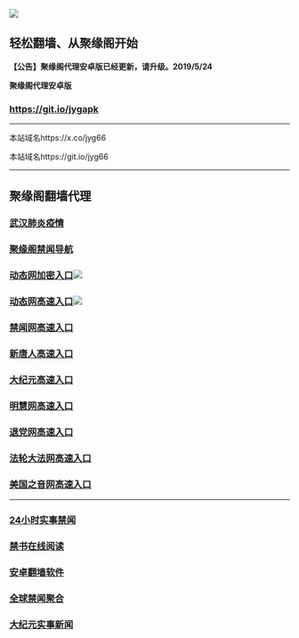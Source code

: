 ![](https://raw.githubusercontent.com/hao369/a/master/j.jpg)



## 轻松翻墙、从聚缘阁开始



**【公告】聚缘阁代理安卓版已经更新，请升级。2019/5/24**

 
**聚缘阁代理安卓版**
### https://git.io/jygapk  

***

本站域名https://x.co/jyg66 

本站域名https://git.io/jyg66



***






## 聚缘阁翻墙代理 

### [武汉肺炎疫情](http://w1.abc.26268888.com)

### [聚缘阁禁闻导航](http://cheshi.15bg172.am/dh)

### [动态网加密入口](http://cheshi.15bg172.am/65/jyg/2587)![](https://raw.githubusercontent.com/hao369/a/master/jygdl.gif)

### [动态网高速入口](http://cheshi.15bg172.am/6/2587/520)![](https://raw.githubusercontent.com/hao369/a/master/jygdl.gif)

### [禁闻网高速入口](https://lvfoxy9qf0.execute-api.ap-northeast-1.amazonaws.com/va)

### [新唐人高速入口](http://cheshi.15bg172.am/6/454232/5)

### [大纪元高速入口](http://cheshi.15bg172.am/6/454232/7)

### [明慧网高速入口](http://cheshi.15bg172.am/6/454232/3)

### [退党网高速入口](http://cheshi.15bg172.am/6/454232/8)

### [法轮大法网高速入口](http://cheshi.15bg172.am/6/5232/15)

### [美国之音网高速入口](http://cheshi.15bg172.am/6/5232/18)




***






### [24小时实事禁闻](https://git.io/fj3Go)

### [禁书在线阅读](https://github.com/txyzum203/djy/blob/master/gb/9p.md?flntdtv#1)


### [安卓翻墙软件](https://git.io/afq)

### [全球禁闻聚合](https://github.com/gfw-breaker/banned-news1/blob/master/README.md)

### [大纪元实事新闻](https://git.io/fjmgE)






